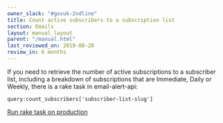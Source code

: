 ```yaml
---
owner_slack: "#govuk-2ndline"
title: Count active subscribers to a subscription list
section: Emails
layout: manual_layout
parent: "/manual.html"
last_reviewed_on: 2019-08-20
review_in: 6 months
---
```


If you need to retrieve the number of active subscriptions to a subscriber list,
including a breakdown of subscriptions that are Immediate, Daily or Weekly, there
is a rake task in email-alert-api:

`query:count_subscribers['subscriber-list-slug']`

[Run rake task on production][rake-task-production]

[rake-task-production]: https://deploy.publishing.service.gov.uk/job/run-rake-task/parambuild/?TARGET_APPLICATION=email-alert-api&MACHINE_CLASS=email_alert_api&RAKE_TASK=query:count_subscribers['subscriber-list-slug']
